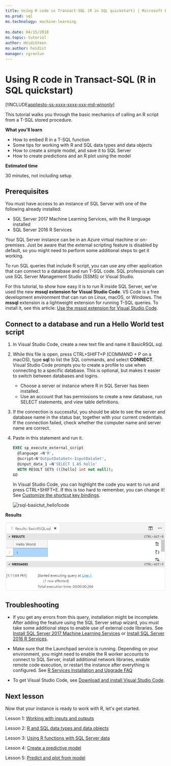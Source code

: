```yaml
---
title: Using R code in Transact-SQL (R in SQL quickstart) | Microsoft Docs
ms.prod: sql
ms.technology: machine-learning

ms.date: 04/15/2018  
ms.topic: tutorial
author: HeidiSteen
ms.author: heidist
manager: cgronlun
---
```

# Using R code in Transact-SQL (R in SQL quickstart)
[!INCLUDE[appliesto-ss-xxxx-xxxx-xxx-md-winonly](../../includes/appliesto-ss-xxxx-xxxx-xxx-md-winonly.md)]

This tutorial walks you through the basic mechanics of calling an R script from a T-SQL stored procedure.

**What you'll learn**

+ How to embed R in a T-SQL function
+ Some tips for working with R and SQL data types and data objects
+ How to create a simple model, and save it to SQL Server
+ How to create predictions and an R plot using the model

**Estimated time**

30 minutes, not including setup

## Prerequisites

You must have access to an instance of SQL Server with one of the following already installed:

+ SQL Server 2017 Machine Learning Services, with the R language installed
+ SQL Server 2016 R Services

Your SQL Server instance can be in an Azure virtual machine or on-premises. Just be aware that the external scripting feature is disabled by default, so you might need to perform some additional steps to get it working.

To run SQL queries that include R script, you can use any other application that can connect to a database and run T-SQL code. SQL professionals can use SQL Server Management Studio (SSMS) or Visual Studio.

For this tutorial, to show how easy it is to run R inside SQL Server, we've used the new **mssql extension for Visual Studio Code**. VS Code is a free development environment that can run on Linux, macOS, or Windows. The **mssql** extension is a lightweight extension for running T-SQL queries. To install it, see this article: [Use the mssql extension for Visual Studio Code](https://docs.microsoft.com/sql/linux/sql-server-linux-develop-use-vscode).

## Connect to a database and run a Hello World test script

1. In Visual Studio Code, create a new text file and name it BasicRSQL.sql.
2. While this file is open, press CTRL+SHIFT+P (COMMAND + P on a macOS), type **sql** to list the SQL commands, and select **CONNECT**. Visual Studio Code prompts you to create a profile to use when connecting to a specific database. This is optional, but makes it easier to switch between databases and logins.
    + Choose a server or instance where R in SQL Server has been installed.
    + Use an account that has permissions to create a new database, run SELECT statements, and view table definitions.
2. If the connection is successful, you should be able to see the server and database name in the status bar, together with your current credentials. If the connection failed, check whether the computer name and server name are correct.
3. Paste in this statement and run it.

    ```sql
    EXEC sp_execute_external_script
      @language =N'R',
      @script=N'OutputDataSet<-InputDataSet',
      @input_data_1 =N'SELECT 1 AS hello'
      WITH RESULT SETS (([hello] int not null));
    GO
    ```

    In Visual Studio Code, you can highlight the code you want to run and press CTRL+SHIFT+E. If this is too hard to remember, you can change it! See [Customize the shortcut key bindings](https://github.com/Microsoft/vscode-mssql/wiki/customize-shortcuts).

    ![rsql-basictut_hello1code](media/rsql-basictut-hello1code.PNG)

**Results**

![rsql_basictut_hello1](media/rsql-basictut-hello1.PNG)

## Troubleshooting

+ If you get any errors from this query, installation might be incomplete. After adding the feature using the SQL Server setup wizard, you must take some additional steps to enable use of external code libraries.  See [Install SQL Server 2017 Machine Learning Services](../install/sql-machine-learning-services-windows-install.md) or [Install SQL Server 2016 R Services](../install/sql-r-services-windows-install.md).

+ Make sure that the Launchpad service is running. Depending on your environment, you might need to enable the R worker accounts to connect to SQL Server, install additional network libraries, enable remote code execution, or restart the instance after everything is configured. See
[R Services Installation and Upgrade FAQ](../r/upgrade-and-installation-faq-sql-server-r-services.md)

+ To get Visual Studio Code, see [Download and install Visual Studio Code](https://code.visualstudio.com/Download).

## Next lesson

Now that your instance is ready to work with R, let's get started.

Lesson 1: [Working with inputs and outputs](rtsql-working-with-inputs-and-outputs.md)

Lesson 2: [R and SQL data types and data objects](rtsql-r-and-sql-data-types-and-data-objects.md)

Lesson 3: [Using R functions with SQL Server data](rtsql-using-r-functions-with-sql-server-data.md)

Lesson 4:  [Create a predictive model](rtsql-create-a-predictive-model-r.md)

Lesson 5:  [Predict and plot from model](rtsql-predict-and-plot-from-model.md)
